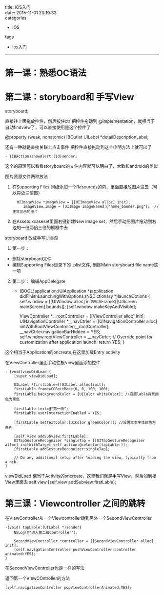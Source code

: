 title: iOS入门    
date: 2015-11-01 20:10:33    
categories:    
- iOS    
   
tags   
- ios入门    
    
---

# 第一课：熟悉OC语法

# 第二课：storyboard和 手写View

storyboard;

直接往上面拖放控件，然后按住ctr  把控件拖动到   @implementation，就相当于自动findview了，可以直接使用是这个控件了  

   @property (weak, nonatomic) IBOutlet UILabel *detailDescriptionLabel;


还有一种就是直接关联上点击事件
把控件直接拖动到这个申明方法上就可以了


    - (IBAction)showAlert:(id)sender;

这个的原理可以看看storyboard的文件内容就可以明白了，大致和android的类似



图片资源文件两种放法
1. 在Supporting  Files 同级添加一个Resources的包，里面直接放图片进去（可以只放三倍图）   

         UIImageView *imageView = [[UIImageView alloc] init];
            imageView.image = [UIImage imageNamed:@"home_banner.png"];	// 正常显示的图片
            
2. 在Assets.xcaseset里面右键新建New image set，然后手动把图片拖动到右边的一倍两倍三倍的框框中去 




storyboard  改成手写UI类型  

1. 第一步： 
- 删除storyboard文件  
- 编辑Supporting Files目录下的 .plist文件,
删除Main storyboard  file name这一项
2. 第二步：
    编辑AppDelegate

    
    - (BOOL)application:(UIApplication *)application didFinishLaunchingWithOptions:(NSDictionary *)launchOptions {
        self.window = [[UIWindow alloc] initWithFrame:[[UIScreen mainScreen] bounds]];
        [self.window makeKeyAndVisible];
        
        ViewController *__rootController = [[ViewController alloc] init];
        UINavigationController *__navCtrler = [[UINavigationController alloc] initWithRootViewController:__rootController];
        __navCtrler.navigationBarHidden = YES;
        self.window.rootViewController = __navCtrler;
      // Override point for customization after application launch.
        return YES;
    }


这个相当于Application的oncreate,在这里加载Entry activity


在ViewController里面手动往根View里面添加控件

    - (void)viewDidLoad {
        [super viewDidLoad];
        
        UILabel *firstLable=[[UILabel alloc]init];
        firstLable.frame=CGRectMake(0, 0, 100, 100);
        firstLable.backgroundColor = [UIColor whiteColor]; //设置lable背景颜色为黑色
    
        firstLable.text=@"第一级";
        firstLable.userInteractionEnabled = YES;
    
        [firstLable setTextColor:[UIColor greenColor]]; //设置文本字体颜色为白色
    
        [self.view addSubview:firstLable];
        UITapGestureRecognizer *singleTap = [[UITapGestureRecognizer alloc] initWithTarget:self action:@selector(tapLable:)];
        [firstLable addGestureRecognizer:singleTap];
        
        // Do any additional setup after loading the view, typically from a nib.
    }


viewDidLoad 相当于Activity的oncreate，这里我们就是手写View，然后加到根View里面去 self.view
    [self.view addSubview:firstLable];



# 第三课：Viewcontroller  之间的跳转

在ViewController从一个Viewcontroller跳到另外一个SecondViewController

    -(void) tapLable:(UILabel *)sender{
        NSLog(@"进入第二级Controller");
        
        SecondViewController *controller = [[SecondViewController alloc] init];
        [self.navigationController pushViewController:controller animated:YES];
    }


在SecondViewController也是一样的写法

 返回第一个VIewCOntroller的方法

    [self.navigationController popViewControllerAnimated:YES];
